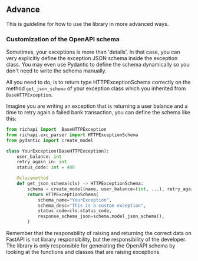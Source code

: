 ## Advance

This is guideline for how to use the library in more advanced ways.

### Customization of the OpenAPI schema

Sometimes, your exceptions is more than 'details'.
In that case, you can very explicitly define the exception JSON schema inside the exception class. You may even use Pydantic to define the schema dynamically so you don't need to write the schema manually.

All you need to do, is to return type HTTPExceptionSchema correctly on the method `get_json_schema` of your exception class which you inherited from `BaseHTTPException`.

Imagine you are writing an exception that is returning a user balance and a time to retry again a failed bank transaction, you can define the schema like this:

```python
from richapi import  BaseHTTPException
from richapi.exc_parser import HTTPExceptionSchema
from pydantic import create_model

class YourException(BaseHTTPException):
    user_balance: int
    retry_again_in: int
    status_code: int = 400

    @classmethod
    def get_json_schema(cls) -> HTTPExceptionSchema:
        schema = create_model(name, user_balance=(int, ...), retry_again_in=(int, ...))
        return HTTPExceptionSchema(
            schema_name="YourException",
            schema_desc="This is a custom exception",
            status_code=cls.status_code,
            response_schema_json=schema.model_json_schema(),
        )

```

Remember that the responsbility of raising and returning the correct data on FastAPI is not library responsibility, but the responsibility of the developer. The library is only responsible for generating the OpenAPI schema by looking at the functions and classes that are raising exceptions.
